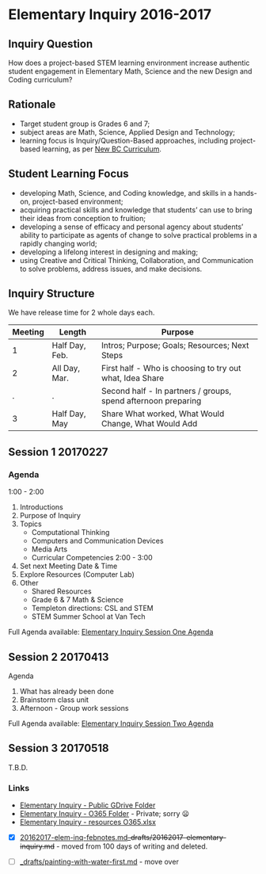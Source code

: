 # Elementary Inquiry 2016-2017

## Inquiry Question
How does a project-based STEM learning environment increase authentic student engagement in Elementary Math, Science and the new Design and Coding curriculum?

## Rationale
- Target student group is Grades 6 and 7; 
- subject areas are Math, Science, Applied Design and Technology; 
- learning focus is Inquiry/Question-Based approaches, including project-based learning, as per [New BC Curriculum](https://curriculum.gov.bc.ca/curriculum/overview).

## Student Learning Focus
- developing Math, Science, and Coding knowledge, and skills in a hands-on, project-based environment;
- acquiring practical skills and knowledge that students’ can use to bring their ideas from conception to fruition;
- developing a sense of efficacy and personal agency about students’ ability to participate as agents of change to solve practical problems in a rapidly changing world;
- developing a lifelong interest in designing and making;
- using Creative and Critical Thinking, Collaboration, and Communication to solve problems, address issues, and make decisions.

## Inquiry Structure
We have release time for 2 whole days each. 

Meeting | Length | Purpose
--- | --- |---
1 | Half Day, Feb. | Intros; Purpose; Goals; Resources; Next Steps
2 | All Day, Mar. | First half - Who is choosing to try out what, Idea Share
. |. | Second half - In partners / groups, spend afternoon preparing
3 | Half Day, May | Share What worked, What Would Change, What Would Add


## Session 1 20170227
### Agenda
1:00  - 2:00
  1. Introductions
  2. Purpose of Inquiry
  3. Topics
     - Computational Thinking
     - Computers and Communication Devices
     - Media Arts
     - Curricular Competencies
2:00  - 3:00
  4. Set next Meeting Date & Time 
  5. Explore Resources (Computer Lab)
  6. Other
     - Shared Resources
     - Grade 6 & 7 Math & Science
     - Templeton directions: CSL and STEM
     - STEM Summer School at Van Tech

Full Agenda available: [Elementary Inquiry Session One Agenda](session-one-agenda.md)



## Session 2 20170413
Agenda
   1. What has already been done
   2. Brainstorm class unit
   3. Afternoon - Group work sessions
   
Full Agenda available: [Elementary Inquiry Session Two Agenda](session-two-agenda.md)

## Session 3 20170518
T.B.D.
### Links
- [Elementary Inquiry - Public GDrive Folder](https://drive.google.com/open?id=0BysMfTbvAUUVLWZwc09rOVJYa1k)
- [Elementary Inquiry - O365 Folder](https://vsbworld-my.sharepoint.com/personal/cjanze_vsb_bc_ca/_layouts/15/onedrive.aspx?id=%2Fpersonal%2Fcjanze_vsb_bc_ca%2FDocuments%2FInquiry%2F20162017-ElementarySTEMADSTCoding&FolderCTID=0x01200081E60F4837F90645810CD018F9ED4888) - Private; sorry :frowning:
- [Elementary Inquiry - resources O365.xlsx](https://vsbworld-my.sharepoint.com/personal/cjanze_vsb_bc_ca/_layouts/15/guestaccess.aspx?docid=0cd022336e6c64aa194068d1381fbc58e&authkey=ATcTVGHmcRDMg2D_b7xOahk)
- [x] [20162017-elem-inq-febnotes.md](20162017-elem-inq-febnotes.md)~~\_drafts/20162017-elementary-inquiry.md~~ - moved from 100 days of writing and deleted.
- [ ] [\_drafts/painting-with-water-first.md](https://github.com/janzeteachesit/100-days-of-writing/blob/master/_drafts/painting-with-water-first.md) - move over




